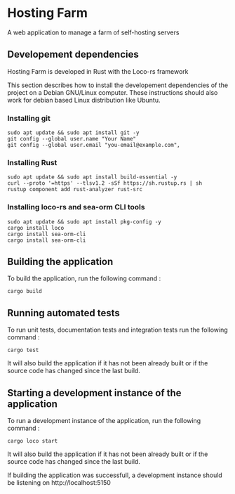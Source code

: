 # Hosting Farm
A web application to manage a farm of self-hosting servers


## Developement dependencies
Hosting Farm is developed in Rust with the Loco-rs framework

This section describes how to install the developement dependencies of the project on a Debian GNU/Linux computer. These instructions should also work for debian based Linux distribution like Ubuntu.

### Installing git 
```
sudo apt update && sudo apt install git -y
git config --global user.name "Your Name"
git config --global user.email "you-email@example.com",
```

### Installing Rust
```
sudo apt update && sudo apt install build-essential -y
curl --proto '=https' --tlsv1.2 -sSf https://sh.rustup.rs | sh
rustup component add rust-analyzer rust-src
```


### Installing loco-rs and sea-orm CLI tools
```
sudo apt update && sudo apt install pkg-config -y
cargo install loco
cargo install sea-orm-cli
cargo install sea-orm-cli
```

## Building the application  
To build the application, run the following command :
```  
cargo build
```  

## Running automated tests  
To run unit tests, documentation tests and integration tests run the following command :  
```
cargo test
```  
It will also build the application if it has not been already built or if the source code has changed since the last build.


## Starting a development instance of the application
To run a development instance of the application, run the following command :
```
cargo loco start
```
It will also build the application if it has not been already built or if the source code has changed since the last build.

If building the application was successfull, a development instance should be listening on http://localhost:5150




